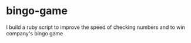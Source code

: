 # bingo-game
I build a ruby script to improve the speed of checking numbers and to win company's bingo game
